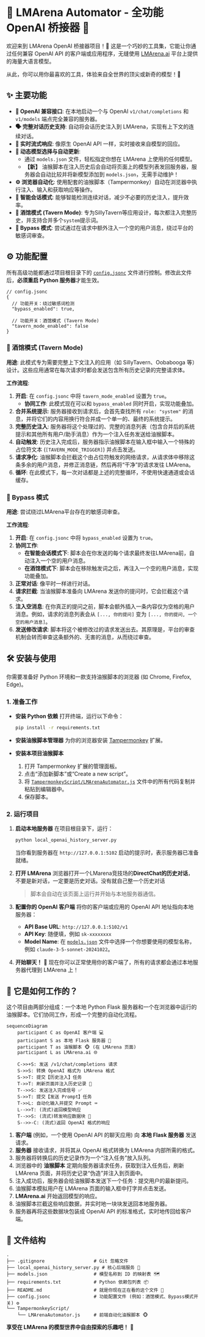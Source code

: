 # 🚀 LMArena Automator - 全功能 OpenAI 桥接器 🌉

欢迎来到 LMArena OpenAI 桥接器项目！🎉 这是一个巧妙的工具集，它能让你通过任何兼容 OpenAI API 的客户端或应用程序，无缝使用 [LMArena.ai](https://lmarena.ai/) 平台上提供的海量大语言模型。

从此，你可以用你最喜欢的工具，体验来自全世界的顶尖或新奇的模型！🤯

## ✨ 主要功能

*   **🤖 OpenAI 兼容接口**: 在本地启动一个与 OpenAI `v1/chat/completions` 和 `v1/models` 端点完全兼容的服务器。
*   **🗣️ 完整对话历史支持**: 自动将会话历史注入到 LMArena，实现有上下文的连续对话。
*   **🌊 实时流式响应**: 像原生 OpenAI API 一样，实时接收来自模型的回应。
*   **📝 动态模型选择与自动更新**:
    *   通过 `models.json` 文件，轻松指定你想在 LMArena 上使用的任何模型。
    *   **【新】** 油猴脚本在注入历史后会自动将页面上的模型列表发回服务器，服务器会自动比较并将新模型添加到 `models.json`，无需手动维护！
*   **⚙️ 浏览器自动化**: 使用配套的油猴脚本（Tampermonkey）自动在浏览器中执行注入、输入和获取响应等操作。
*   **🔄 智能会话模式**: 能够智能检测连续对话，减少不必要的历史注入，提升效率。
*   **🍻 酒馆模式 (Tavern Mode)**: 专为SillyTavern等应用设计，每次都注入完整历史，并支持合并多个`system`提示词。
*   **🤫 Bypass 模式**: 尝试通过在请求中额外注入一个空的用户消息，绕过平台的敏感词审查。

## ⚙️ 功能配置

所有高级功能都通过项目根目录下的 [`config.jsonc`](config.jsonc) 文件进行控制。修改此文件后，**必须重启 Python 服务器**才能生效。

```jsonc
// config.jsonc
{
  // 功能开关：绕过敏感词检测
  "bypass_enabled": true,

  // 功能开关：酒馆模式 (Tavern Mode)
  "tavern_mode_enabled": false
}
```

### 🍻 酒馆模式 (Tavern Mode)

**用途**: 此模式专为需要完整上下文注入的应用（如 SillyTavern、Oobabooga 等）设计。这些应用通常在每次请求时都会发送包含所有历史记录的完整请求体。

**工作流程**:
1.  **开启**: 在 `config.jsonc` 中将 `tavern_mode_enabled` 设置为 `true`。
    *   **协同工作**: 此模式现在可以和 `bypass_enabled` 同时开启，实现功能叠加。
2.  **合并系统提示**: 服务器接收到请求后，会首先查找所有 `role: "system"` 的消息，并将它们的内容用换行符合并成一个单一的、最终的系统提示。
3.  **完整历史注入**: 服务器将这个处理过的、完整的消息列表（包含合并后的系统提示和其他所有用户/助手消息）作为一个注入任务发送给油猴脚本。
4.  **自动触发**: 历史注入完成后，服务器指示油猴脚本在输入框中输入一个特殊的占位符文本 (`[TAVERN_MODE_TRIGGER]`) 并点击发送。
5.  **请求净化**: 油猴脚本会拦截这个由占位符触发的网络请求，从请求体中移除这条多余的用户消息，并修正消息链，然后再将“干净”的请求发往 LMArena。
6.  **循环**: 在此模式下，每一次对话都是上述的完整循环，不使用快速通道或会话缓存。

### 🤫 Bypass 模式

**用途**: 尝试绕过LMArena平台存在的敏感词审查。

**工作流程**:
1.  **开启**: 在 `config.jsonc` 中将 `bypass_enabled` 设置为 `true`。
2.  **协同工作**:
    *   **在智能会话模式下**: 脚本会在你发送的每个请求最终发往LMArena前，自动注入一个空的用户消息。
    *   **在酒馆模式下**: 脚本会在移除触发词之后，再注入一个空的用户消息，实现功能叠加。
3.  **正常对话**: 像平时一样进行对话。
3.  **请求拦截**: 当油猴脚本准备向 LMArena 发送你的提问时，它会拦截这个请求。
4.  **注入空消息**: 在你真正的提问之前，脚本会额外插入一条内容仅为空格的用户消息。例如，请求的消息列表会从 `[..., 你的提问]` 变为 `[..., 你的提问, 一个空的用户消息]`。
5.  **发送修改请求**: 脚本将这个被修改过的请求发送出去。其原理是，平台的审查机制会转而审查这条额外的、无害的消息，从而绕过审查。

## 🛠️ 安装与使用

你需要准备好 Python 环境和一款支持油猴脚本的浏览器 (如 Chrome, Firefox, Edge)。

### 1. 准备工作

*   **安装 Python 依赖**
    打开终端，运行以下命令：
    ```bash
    pip install -r requirements.txt
    ```

*   **安装油猴脚本管理器**
    为你的浏览器安装 [Tampermonkey](https://www.tampermonkey.net/) 扩展。

*   **安装本项目油猴脚本**
    1.  打开 Tampermonkey 扩展的管理面板。
    2.  点击“添加新脚本”或“Create a new script”。
    3.  将 [`TampermonkeyScript/LMArenaAutomator.js`](TampermonkeyScript/LMArenaAutomator.js:1) 文件中的所有代码复制并粘贴到编辑器中。
    4.  保存脚本。

### 2. 运行项目

1.  **启动本地服务器**
    在项目根目录下，运行：
    ```bash
    python local_openai_history_server.py
    ```
    当你看到服务器在 `http://127.0.0.1:5102` 启动的提示时，表示服务器已准备就绪。

2.  **打开 LMArena**
    浏览器打开一个LMarena竞技场的**DirectChat的历史对话**，不要是新对话，一定要是历史对话。没有就自己整一个历史对话
    > 脚本会自动在该页面上运行并开始与本地服务器通信。

3.  **配置你的 OpenAI 客户端**
    将你的客户端或应用的 OpenAI API 地址指向本地服务器：
    *   **API Base URL**: `http://127.0.0.1:5102/v1`
    *   **API Key**: 随便填，例如 `sk-xxxxxxxx`
    *   **Model Name**: 在 [`models.json`](models.json:1) 文件中选择一个你想要使用的模型名称，例如 `claude-3-5-sonnet-20241022`。

4.  **开始聊天！** 💬
    现在你可以正常使用你的客户端了，所有的请求都会通过本地服务器代理到 LMArena 上！

## 🤔 它是如何工作的？

这个项目由两部分组成：一个本地 Python Flask 服务器和一个在浏览器中运行的油猴脚本。它们协同工作，形成一个完整的自动化流程。

```mermaid
sequenceDiagram
    participant C as OpenAI 客户端 💻
    participant S as 本地 Flask 服务器 🐍
    participant T as 油猴脚本 🐵 (在 LMArena 页面)
    participant L as LMArena.ai 🌐

    C->>+S: 发送 /v1/chat/completions 请求
    S->>S: 转换 OpenAI 格式为 LMArena 格式
    S->>T: 提交【历史注入】任务
    T->>T: 刷新页面并注入历史记录 🔄
    T-->>S: 发送注入完成信号 ✅
    S->>T: 提交【发送 Prompt】任务
    T->>L: 自动化输入并提交 Prompt ⌨️
    L-->>T: (流式)返回模型响应
    T-->>S: (流式)转发响应数据块 📨
    S-->>-C: (流式)返回 OpenAI 格式的响应
```

1.  **客户端** (例如，一个使用 OpenAI API 的聊天应用) 向 **本地 Flask 服务器** 发送请求。
2.  **服务器** 接收请求，并将其从 OpenAI 格式转换为 LMArena 内部所需的格式。
3.  服务器将转换后的历史记录作为一个“注入任务”放入队列。
4.  浏览器中的 **油猴脚本** 定期向服务器请求任务，获取到注入任务后，刷新 LMArena 页面，并将历史记录“伪造”并注入到页面中。
5.  注入成功后，服务器会给油猴脚本发送下一个任务：提交用户的最新提问。
6.  油猴脚本模拟用户在 LMArena 页面的输入框中打字并点击发送。
7.  **LMArena.ai** 开始返回模型的响应。
8.  油猴脚本拦截这些响应数据，并实时地一块块发送回本地服务器。
9.  服务器再将这些数据块包装成 OpenAI API 的标准格式，实时地传回给客户端。

## 📂 文件结构

```
.
├── .gitignore                  # Git 忽略文件
├── local_openai_history_server.py # 核心后端服务 🐍
├── models.json                 # 模型名称到 ID 的映射表 🗺️
├── requirements.txt            # Python 依赖包列表 📦
├── README.md                   # 就是你现在正在看的这个文件 👋
├── config.jsonc                # 功能配置文件 (例如：酒馆模式、Bypass模式开关) ⚙️
└── TampermonkeyScript/
    └── LMArenaAutomator.js     # 前端自动化油猴脚本 🐵
```

**享受在 LMArena 的模型世界中自由探索的乐趣吧！** 💖

